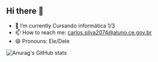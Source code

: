 ## Hi there 👋


- 🌱 I’m currently  Cursando informática 1/3
- 📫 How to reach me: carlos.silva2074@aluno.ce.gov.br
- 😄 Pronouns: Ele/Dele

![Anurag's GitHub stats](https://github-readme-stats.vercel.app/api?username=gabriel4997&show_icons=true&theme=dark)

